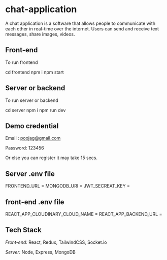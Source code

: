 # chat-application

A chat application is a software that allows people to communicate with each other in real-time over the internet. Users can send and receive text messages, share images, videos.

## Front-end

To run frontend

cd frontend
npm i
npm start

## Server or backend

To run server or backend

cd server
npm i
npm run dev

## Demo credential

Email : poojag@gmail.com

Password: 123456

Or else you can register it may take 15 secs.

## Server .env file

FRONTEND_URL = <Frontend URL>
MONGODB_URI = <Mongodb URI>
JWT_SECREAT_KEY = <JWT Secreat Key>

## front-end .env file

REACT_APP_CLOUDINARY_CLOUD_NAME = <Cloudinary cloud name>
REACT_APP_BACKEND_URL = <Backend URL>

## Tech Stack

_Front-end:_ React, Redux, TailwindCSS, Socket.io

_Server:_ Node, Express, MongoDB
